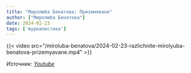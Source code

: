 ```yaml
---
title: "Миролюба Бенатова: Приземяване"
author: ["Миролюба Бенатова"]
date: 2024-02-23
tags: ['журналистика']
---
```


{{< video src="/miroluba-benatova/2024-02-23-razlichnite-mirolyuba-benatova-prizemyavane.mp4" >}}

*Източник: [Youtube](https://www.youtube.com/watch?v=Jcvz6doAnTA)*